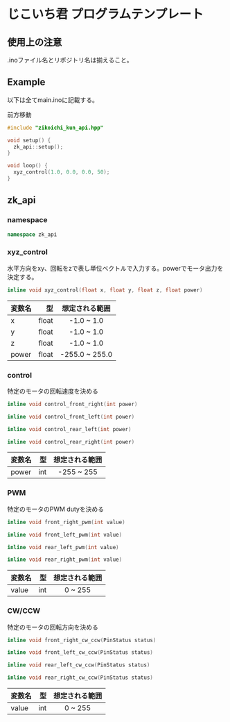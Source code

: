 # じこいち君 プログラムテンプレート

## 使用上の注意

.inoファイル名とリポジトリ名は揃えること。


## Example

以下は全てmain.inoに記載する。

前方移動
```C++
#include "zikoichi_kun_api.hpp"

void setup() {
  zk_api::setup();
}

void loop() {
  xyz_control(1.0, 0.0, 0.0, 50);
}

```


## zk_api

### namespace
```C++
namespace zk_api
```

### xyz_control

水平方向をxy、回転をzで表し単位ベクトルで入力する。powerでモータ出力を決定する。

```C++
inline void xyz_control(float x, float y, float z, float power)
```

| 変数名 | 型 | 想定される範囲 |
|:-----------|------------:|:------------:|
| x       | float        | -1.0 ~ 1.0         |
| y       | float        | -1.0 ~ 1.0         |
| z       | float        | -1.0 ~ 1.0         |
| power   | float        | -255.0 ~ 255.0     |

### control

特定のモータの回転速度を決める

```C++
inline void control_front_right(int power)
```
```C++
inline void control_front_left(int power)
```
```C++
inline void control_rear_left(int power)
```
```C++
inline void control_rear_right(int power)
```

| 変数名 | 型 | 想定される範囲 |
|:-----------|------------:|:------------:|
| power   | int        | -255 ~ 255    |


### PWM

特定のモータのPWM dutyを決める

```C++
inline void front_right_pwm(int value)
```
```C++
inline void front_left_pwm(int value)
```
```C++
inline void rear_left_pwm(int value)
```
```C++
inline void rear_right_pwm(int value)
```

| 変数名 | 型 | 想定される範囲 |
|:-----------|------------:|:------------:|
| value   | int        | 0 ~ 255    |

### CW/CCW

特定のモータの回転方向を決める

```C++
inline void front_right_cw_ccw(PinStatus status)
```
```C++
inline void front_left_cw_ccw(PinStatus status)
```
```C++
inline void rear_left_cw_ccw(PinStatus status)
```
```C++
inline void rear_right_cw_ccw(PinStatus status)
```

| 変数名 | 型 | 想定される範囲 |
|:-----------|------------:|:------------:|
| value   | int        | 0 ~ 255    |
